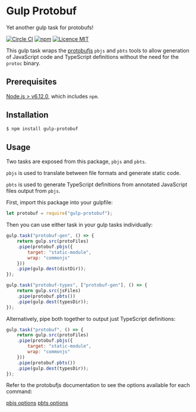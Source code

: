# Gulp Protobuf
Yet another gulp task for protobufs!

[![Circle CI](https://circleci.com/gh/thegecko/gulp-protobuf.svg?style=shield)](https://circleci.com/gh/thegecko/gulp-protobuf/)
[![npm](https://img.shields.io/npm/dm/gulp-protobuf.svg)](https://www.npmjs.com/package/gulp-protobuf)
[![Licence MIT](https://img.shields.io/badge/licence-MIT-blue.svg)](http://opensource.org/licenses/MIT)

This gulp task wraps the [protobufjs](http://dcode.io/protobuf.js) `pbjs` and `pbts` tools to allow generation of JavaScript code and TypeScript definitions without the need for the `protoc` binary.

## Prerequisites

[Node.js > v6.12.0](https://nodejs.org), which includes `npm`.

## Installation

```bash
$ npm install gulp-protobuf
```

## Usage

Two tasks are exposed from this package, `pbjs` and `pbts`.

`pbjs` is used to translate between file formats and generate static code.

`pbts` is used to generate TypeScript definitions from annotated JavaScript files output from `pbjs`.

First, import this package into your gulpfile:

```javascript
let protobuf = require("gulp-protobuf");
```

Then you can use either task in your gulp tasks individually:

```javascript
gulp.task("protobuf-gen", () => {
    return gulp.src(protoFiles)
    .pipe(protobuf.pbjs({
        target: "static-module",
        wrap: "commonjs"
    }))
    .pipe(gulp.dest(distDir));
});
```

```javascript
gulp.task("protobuf-types", ["protobuf-gen"], () => {
    return gulp.src(jsFiles)
    .pipe(protobuf.pbts())
    .pipe(gulp.dest(typesDir));
});
```

Alternatively, pipe both together to output just TypeScript definitions:

```javascript
gulp.task("protobuf", () => {
    return gulp.src(protoFiles)
    .pipe(protobuf.pbjs({
        target: "static-module",
        wrap: "commonjs"
    }))
    .pipe(protobuf.pbts())
    .pipe(gulp.dest(typesDir));
});
```

Refer to the protobufjs documentation to see the options available for each command:

[pbjs options](https://github.com/dcodeIO/protobuf.js#pbjs-for-javascript)
[pbts options](https://github.com/dcodeIO/protobuf.js#pbts-for-typescript)

